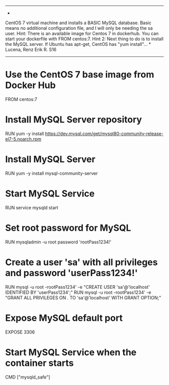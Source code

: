 **********************************************************************
*
CentOS 7 virtual machine and installs a BASIC MySQL database. Basic means no additional configuration file, and I will only be needing the sa user.
Hint: There is an available image for Centos 7 in dockerhub. You can start your dockerfile with FROM centos:7.
Hint 2: Next thing to do is to install the MySQL server. If Ubuntu has apt-get, CentOS has "yum install"...
*
Lucena, Renz Erik R. S16
**********************************************************************

# Use the CentOS 7 base image from Docker Hub
FROM centos:7

# Install MySQL Server repository
RUN yum -y install https://dev.mysql.com/get/mysql80-community-release-el7-5.noarch.rpm

# Install MySQL Server
RUN yum -y install mysql-community-server

# Start MySQL Service
RUN service mysqld start

# Set root password for MySQL
RUN mysqladmin -u root password 'rootPass1234!'

# Create a user 'sa' with all privileges and password 'userPass1234!'
RUN mysql -u root -rootPass1234' -e "CREATE USER 'sa'@'localhost' IDENTIFIED BY 'userPass1234';"
RUN mysql -u root -rootPass1234' -e "GRANT ALL PRIVILEGES ON *.* TO 'sa'@'localhost' WITH GRANT OPTION;"

# Expose MySQL default port
EXPOSE 3306

# Start MySQL Service when the container starts
CMD ["mysqld_safe"]


